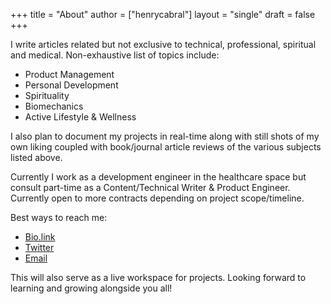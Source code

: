 +++
title = "About"
author = ["henrycabral"]
layout = "single"
draft = false
+++

I write articles related but not exclusive to technical, professional, spiritual and medical. Non-exhaustive list of topics include:

* Product Management
* Personal Development
* Spirituality
* Biomechanics
* Active Lifestyle & Wellness

I also plan to document my projects in real-time along with still shots of my own liking coupled with book/journal article reviews of the various subjects listed above.

Currently I work as a development engineer in the healthcare space but consult part-time as a Content/Technical Writer & Product Engineer. Currently open to more contracts depending on project scope/timeline.

Best ways to reach me:

* [Bio.link](https://bio.link/henrycabral)
* [Twitter](https://twitter.com/cabralhjr)
* [Email](mailto:henry@enableu.ai)

This will also serve as a live workspace for projects. Looking forward to learning and growing alongside you all!
